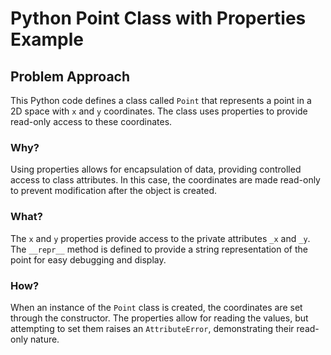 # Python Point Class with Properties Example

<div class="content">

## Problem Approach

This Python code defines a class called `Point` that represents a point in a 2D space with `x` and `y` coordinates. The class uses properties to provide read-only access to these coordinates.

### Why?

Using properties allows for encapsulation of data, providing controlled access to class attributes. In this case, the coordinates are made read-only to prevent modification after the object is created.

### What?

The `x` and `y` properties provide access to the private attributes `_x` and `_y`. The `__repr__` method is defined to provide a string representation of the point for easy debugging and display.

### How?

When an instance of the `Point` class is created, the coordinates are set through the constructor. The properties allow for reading the values, but attempting to set them raises an `AttributeError`, demonstrating their read-only nature.
